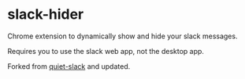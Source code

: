 # slack-hider
 Chrome extension to dynamically show and hide your slack messages. 
 
 Requires you to use the slack web app, not the desktop app. 
 
 Forked from [quiet-slack](https://github.com/tavva/quiet-slack) and updated.
